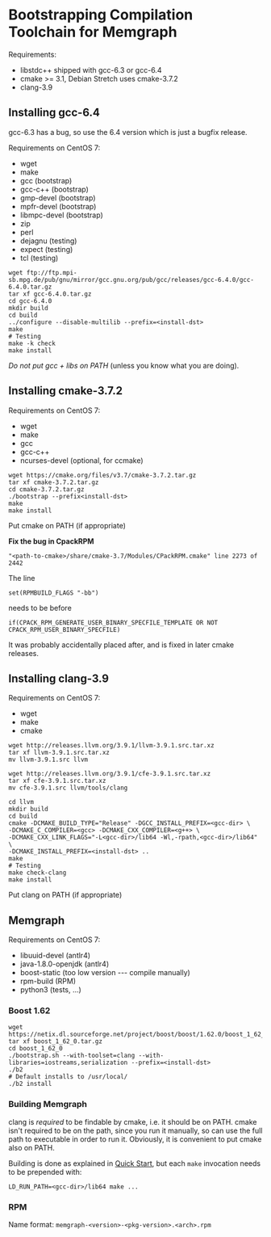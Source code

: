 # Bootstrapping Compilation Toolchain for Memgraph

Requirements:

  * libstdc++ shipped with gcc-6.3 or gcc-6.4
  * cmake >= 3.1, Debian Stretch uses cmake-3.7.2
  * clang-3.9

## Installing gcc-6.4

gcc-6.3 has a bug, so use the 6.4 version which is just a bugfix release.

Requirements on CentOS 7:

  * wget
  * make
  * gcc (bootstrap)
  * gcc-c++ (bootstrap)
  * gmp-devel (bootstrap)
  * mpfr-devel (bootstrap)
  * libmpc-devel (bootstrap)
  * zip
  * perl
  * dejagnu (testing)
  * expect (testing)
  * tcl (testing)

```
wget ftp://ftp.mpi-sb.mpg.de/pub/gnu/mirror/gcc.gnu.org/pub/gcc/releases/gcc-6.4.0/gcc-6.4.0.tar.gz
tar xf gcc-6.4.0.tar.gz
cd gcc-6.4.0
mkdir build
cd build
../configure --disable-multilib --prefix=<install-dst>
make
# Testing
make -k check
make install
```

*Do not put gcc + libs on PATH* (unless you know what you are doing).

## Installing cmake-3.7.2

Requirements on CentOS 7:

  * wget
  * make
  * gcc
  * gcc-c++
  * ncurses-devel (optional, for ccmake)

```
wget https://cmake.org/files/v3.7/cmake-3.7.2.tar.gz
tar xf cmake-3.7.2.tar.gz
cd cmake-3.7.2.tar.gz
./bootstrap --prefix<install-dst>
make
make install
```

Put cmake on PATH (if appropriate)

**Fix the bug in CpackRPM**

`"<path-to-cmake>/share/cmake-3.7/Modules/CPackRPM.cmake" line 2273 of 2442`

The line

```
set(RPMBUILD_FLAGS "-bb")
```
needs to be before

```
if(CPACK_RPM_GENERATE_USER_BINARY_SPECFILE_TEMPLATE OR NOT CPACK_RPM_USER_BINARY_SPECFILE)
```

It was probably accidentally placed after, and is fixed in later cmake
releases.

## Installing clang-3.9

Requirements on CentOS 7:

  * wget
  * make
  * cmake

```
wget http://releases.llvm.org/3.9.1/llvm-3.9.1.src.tar.xz
tar xf llvm-3.9.1.src.tar.xz
mv llvm-3.9.1.src llvm

wget http://releases.llvm.org/3.9.1/cfe-3.9.1.src.tar.xz
tar xf cfe-3.9.1.src.tar.xz
mv cfe-3.9.1.src llvm/tools/clang

cd llvm
mkdir build
cd build
cmake -DCMAKE_BUILD_TYPE="Release" -DGCC_INSTALL_PREFIX=<gcc-dir> \
-DCMAKE_C_COMPILER=<gcc> -DCMAKE_CXX_COMPILER=<g++> \
-DCMAKE_CXX_LINK_FLAGS="-L<gcc-dir>/lib64 -Wl,-rpath,<gcc-dir>/lib64" \
-DCMAKE_INSTALL_PREFIX=<install-dst> ..
make
# Testing
make check-clang
make install
```

Put clang on PATH (if appropriate)

## Memgraph

Requirements on CentOS 7:

  * libuuid-devel (antlr4)
  * java-1.8.0-openjdk (antlr4)
  * boost-static (too low version --- compile manually)
  * rpm-build (RPM)
  * python3 (tests, ...)

### Boost 1.62

```
wget https://netix.dl.sourceforge.net/project/boost/boost/1.62.0/boost_1_62_0.tar.gz
tar xf boost_1_62_0.tar.gz
cd boost_1_62_0
./bootstrap.sh --with-toolset=clang --with-libraries=iostreams,serialization --prefix=<install-dst>
./b2
# Default installs to /usr/local/
./b2 install
```

### Building Memgraph

clang is *required* to be findable by cmake, i.e. it should be on PATH.
cmake isn't required to be on the path, since you run it manually, so can use
the full path to executable in order to run it. Obviously, it is convenient to
put cmake also on PATH.

Building is done as explained in [Quick Start](quick-start.md), but each
`make` invocation needs to be prepended with:

`LD_RUN_PATH=<gcc-dir>/lib64 make ...`

### RPM

Name format: `memgraph-<version>-<pkg-version>.<arch>.rpm`
